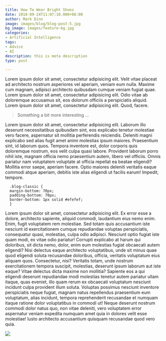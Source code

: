 ```yaml
---
title: How To Wear Bright Shoes
date: 2018-09-24T11:07:10.000+06:00
author: Mark Dinn
image: images/blog/blog-post-5.jpg
bg_image: images/feature-bg.jpg
categories:
- Artificial Intelligence
tags:
- Advice
- AI
description: this is meta description
type: post

---
```

Lorem ipsum dolor sit amet, consectetur adipisicing elit. Velit vitae placeat ad architecto nostrum asperiores
vel aperiam, veniam eum nulla. Maxime cum magnam, adipisci architecto quibusdam cumque veniam fugiat quae. Lorem
ipsum dolor sit amet, consectetur adipisicing elit. Odio vitae ab doloremque accusamus sit, eos dolorum officiis
a perspiciatis aliquid. Lorem ipsum dolor sit amet, consectetur adipisicing elit. Quod, facere. </p>

> Something a bit more interesting ... 

Lorem ipsum dolor sit amet, consectetur adipisicing elit. Laborum illo deserunt necessitatibus quibusdam sint,
eos explicabo tenetur molestiae vero facere, aspernatur sit mollitia perferendis reiciendis. Deleniti magni
explicabo sed alias fugit amet animi molestias ipsum maiores. Praesentium sint, id laborum quos. Tempora
inventore est, dolor corporis quis doloremque nostrum, eos velit culpa quasi labore. Provident laborum porro
nihil iste, magnam officia nemo praesentium autem, libero vel officiis. Omnis pariatur nam voluptatem voluptate
at officia repellat ea beatae eligendi? Mollitia error saepe, aperiam facere. Optio maiores deleniti veritatis
eaque commodi atque aperiam, debitis iste alias eligendi ut facilis earum! Impedit, tempore.</p>

      .blog-classic {
      margin-bottom: 70px;
      padding-bottom: 70px;
      border-bottom: 1px solid #efefef;
      }

Lorem ipsum dolor sit amet, consectetur adipisicing elit. Ex error esse a dolore, architecto sapiente, aliquid commodi, laudantium eius nemo enim. Enim, fugit voluptatem rem molestiae. Sed totam quis accusantium iste nesciunt id exercitationem cumque repudiandae voluptas perspiciatis, consequatur quasi, molestias, culpa odio adipisci. Nesciunt optio fugiat iste quam modi, ex vitae odio pariatur! Corrupti explicabo at harum qui doloribus, sit dicta nemo, dolor, enim eum molestias fugiat obcaecati autem eligendi? Nisi delectus eaque architecto voluptatibus, unde sit minus quae quod eligendi soluta recusandae doloribus, officia, veritatis voluptatum eius aliquam quos. Consectetur, nisi? Veritatis totam, unde nostrum exercitationem tempora suscipit, molestias, deserunt ipsum laborum aut iste eaque? Vitae delectus dicta maxime non mollitia? Sapiente eos a qui eligendi deserunt repudiandae modi molestias tenetur autem pariatur ullam itaque, quas eveniet, illo quam rerum ex obcaecati voluptatum nesciunt incidunt culpa provident illum soluta. Voluptas possimus nesciunt inventore perspiciatis neque fugiat, magnam natus repellendus praesentium eum voluptatum, alias incidunt, tempora reprehenderit recusandae et numquam itaque ratione dolor voluptatibus in commodi ut! Neque deserunt nostrum commodi dolor natus quo, non vitae deleniti, vero voluptatem error aspernatur veniam expedita numquam amet quia in dolores velit esse molestiae! Iusto architecto accusantium quisquam recusandae quod vero quia.</p>

![](/images/picture8.jpg)